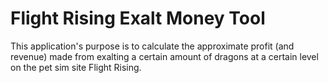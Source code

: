 # Flight Rising Exalt Money Tool
This application's purpose is to calculate the approximate profit (and revenue) made from exalting a certain amount of dragons at a certain level on the pet sim site Flight Rising.